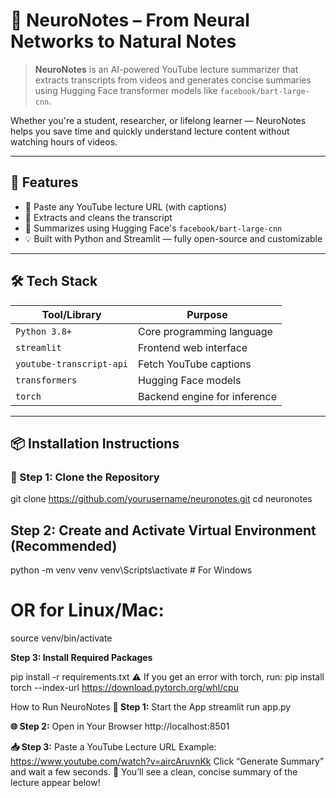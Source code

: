 # 🧠 NeuroNotes – From Neural Networks to Natural Notes

> **NeuroNotes** is an AI-powered YouTube lecture summarizer that extracts transcripts from videos and generates concise summaries using Hugging Face transformer models like `facebook/bart-large-cnn`.

Whether you're a student, researcher, or lifelong learner — NeuroNotes helps you save time and quickly understand lecture content without watching hours of videos.

---

## 🎯 Features

- 🎥 Paste any YouTube lecture URL (with captions)
- 🧾 Extracts and cleans the transcript
- 🤖 Summarizes using Hugging Face's `facebook/bart-large-cnn`
- 💡 Built with Python and Streamlit — fully open-source and customizable

---

## 🛠️ Tech Stack

| Tool/Library             | Purpose                                  |
|--------------------------|------------------------------------------|
| `Python 3.8+`            | Core programming language                |
| `streamlit`              | Frontend web interface                   |
| `youtube-transcript-api`| Fetch YouTube captions                   |
| `transformers`           | Hugging Face models                      |
| `torch`                  | Backend engine for inference             |

---

## 📦 Installation Instructions

### 🔧 Step 1: Clone the Repository


git clone https://github.com/yourusername/neuronotes.git
cd neuronotes
## Step 2: Create and Activate Virtual Environment (Recommended)

python -m venv venv
venv\Scripts\activate      # For Windows

# OR for Linux/Mac:
source venv/bin/activate


**Step 3: Install Required Packages**

pip install -r requirements.txt
⚠️ If you get an error with torch, run:
pip install torch --index-url https://download.pytorch.org/whl/cpu


 How to Run NeuroNotes
**🔁 Step 1:** Start the App
streamlit run app.py

**🌐 Step 2:** Open in Your Browser
http://localhost:8501

**📥 Step 3:** Paste a YouTube Lecture URL
Example:
https://www.youtube.com/watch?v=aircAruvnKk
Click “Generate Summary” and wait a few seconds.
🎉 You’ll see a clean, concise summary of the lecture appear below!
